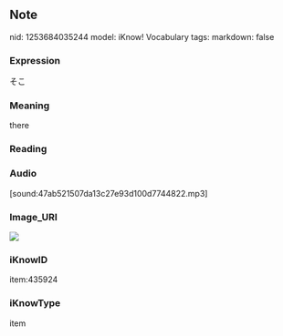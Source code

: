 ## Note
nid: 1253684035244
model: iKnow! Vocabulary
tags: 
markdown: false

### Expression
そこ

### Meaning
there

### Reading


### Audio
[sound:47ab521507da13c27e93d100d7744822.mp3]

### Image_URI
<img src="4a64209a7c72d576d29c2a2f824803e5.jpg">

### iKnowID
item:435924

### iKnowType
item
